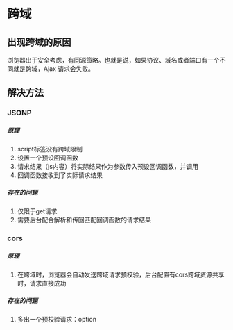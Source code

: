 # 跨域

## 出现跨域的原因
浏览器出于安全考虑，有同源策略。也就是说，如果协议、域名或者端口有一个不同就是跨域，Ajax 请求会失败。

## 解决方法
  
### JSONP
##### 原理
  1. script标签没有跨域限制
  2. 设置一个预设回调函数
  3. 请求结果（js内容）将实际结果作为参数传入预设回调函数，并调用
  4. 回调函数接收到了实际请求结果
##### 存在的问题
  1. 仅限于get请求
  2. 需要后台配合解析和传回匹配回调函数的请求结果

### cors
##### 原理
  1. 在跨域时，浏览器会自动发送跨域请求预校验，后台配置有cors跨域资源共享时，请求直接成功
##### 存在的问题
  1. 多出一个预校验请求：option